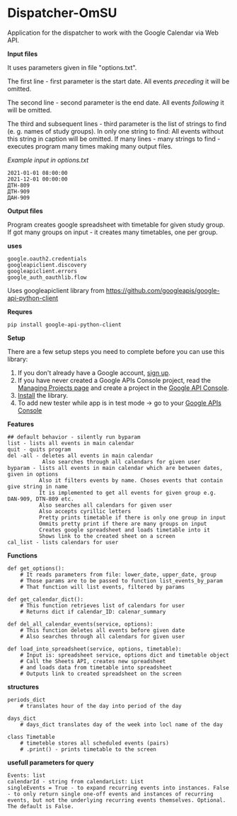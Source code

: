 # Dispatcher-OmSU
Application for the dispatcher to work with the Google Calendar via Web API.

**Input files**

It uses parameters given in file "options.txt". 

The first line - first parameter is the start date. All events *preceding* it will be omitted.

The second line - second parameter is the end date. All events *following* it will be omitted.

The third and subsequent lines - third parameter is the list of strings to find (e. g. names of study groups). In only one string to find: All events without this string in caption will be omitted. If many lines - many strings to find - executes program many times making many output files.

*Example input in options.txt*
```
2021-01-01 08:00:00
2021-12-01 00:00:00
ДТН-809
ДТН-909
ДАН-909
```

**Output files**

Program creates google spreadsheet with timetable for given study group. If got many groups on input - it creates many timetables, one per group.

**uses**
``` 
google.oauth2.credentials
googleapiclient.discovery
googleapiclient.errors
google_auth_oauthlib.flow
``` 

Uses googleapiclient library from
https://github.com/googleapis/google-api-python-client

**Requres**
```
pip install google-api-python-client
```

**Setup**

There are a few setup steps you need to complete before you can use this library:

1.  If you don't already have a Google account, [sign up](https://www.google.com/accounts).
2.  If you have never created a Google APIs Console project, read the [Managing Projects page](http://developers.google.com/console/help/managing-projects) and create a project in the [Google API Console](https://console.developers.google.com/).
3.  [Install](http://developers.google.com/api-client-library/python/start/installation) the library.
4.  To add new tester while app is in test mode -> go to your [Google APIs Console](https://console.cloud.google.com/apis/credentials/consent)

**Features**
```
## default behavior - silently run byparam
list - lists all events in main calendar
quit - quits program
del -all - deletes all events in main calendar
           Also searches through all calendars for given user
byparam - lists all events in main calendar which are between dates, given in options
          Also it filters events by name. Choses events that contain give string in name
          It is implemented to get all events for given group e.g. DAN-909, DTN-809 etc.
          Also searches all calendars for given user
          Also accepts cyrillic letters
          Pretty prints timetable if there is only one group in input
          Ommits pretty print if there are many groups on input
          Creates google spreadsheet and loads timetable into it
          Shows link to the created sheet on a screen
cal_list - lists calendars for user
```
**Functions**
```
def get_options():
    # It reads parameters from file: lower_date, upper_date, group
    # Those params are to be passed to function list_events_by_param
    # That function will list events, filtered by params
    
def get_calendar_dict():
    # This function retrieves list of calendars for user
    # Returns dict if calendar_ID: calenar_summary
    
def del_all_calendar_events(service, options):
    # This function deletes all events before given date
    # Also searches through all calendars for given user

def load_into_spreadsheet(service, options, timetable):
    # Input is: spreadsheet service, options dict and timetable object
    # Call the Sheets API, creates new spreadsheet
    # and loads data from timetable into spreadsheet
    # Outputs link to created spreadsheet on the screen
``` 
**structures**
```
periods_dict
    # translates hour of the day into period of the day

days_dict
    # days_dict translates day of the week into locl name of the day

class Timetable
    # timeteble stores all scheduled events (pairs)
    # .print() - prints timetable to the screen
```
**usefull parameters for query**
```
Events: list
calendarId - string from calendarList: List
singleEvents = True - to expand recurring events into instances. False - to only return single one-off events and instances of recurring events, but not the underlying recurring events themselves. Optional. The default is False. 
```
